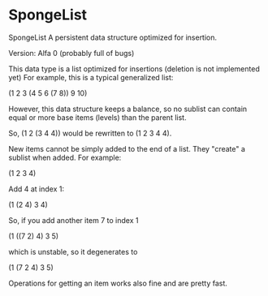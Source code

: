 SpongeList
==========

SpongeList<T> A persistent data structure optimized for insertion.

Version: Alfa 0 (probably full of bugs)

This data type is a list optimized for insertions (deletion is not implemented yet)
For example, this is a typical generalized list:

   (1 2 3 (4 5 6 (7 8)) 9 10)

However, this data structure keeps a balance, so no sublist can contain equal or more 
base items (levels) than the parent list.

So, (1 2 (3 4 4)) would be rewritten to (1 2 3 4 4).

New items cannot be simply added to the end of a list. They "create" a sublist when added.
For example:

  (1 2 3 4)

Add 4 at index 1:

  (1 (2 4) 3 4)
  
So, if you add another item 7 to index 1

  (1 ((7 2) 4) 3 5)

which is unstable, so it degenerates to

  (1 (7 2 4) 3 5)
  
Operations for getting an item works also fine and are pretty fast.
